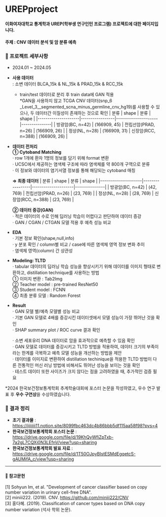 # UREPproject
#### 이화여자대학교 통계학과 UREP(학부생 연구인턴 프로그램) 프로젝트에 대한 페이지입니다.
#### 주제 : CNV 데이터 분석 및 암 분류 예측  
   

### 📑 프로젝트 세부사항
- 2024.01 ~ 2024.05  
- **사용 데이터**  
  : 소변 데이터 BLCA_15k & NL_15k & PRAD_15k & RCC_15k  
  - train/test 데이터로 분리 후 train data에 GAN 적용  
    *GAN을 사용하지 않고 TCGA CNV 데이터(snp_6 _Level_3__segmented_scna_minus_germline_cnv_hg19)를 사용할 수 있으나, 두 데이터간 이질성이 존재하는 것으로 확인
    | 분류                | shape           | 분류                | shape         |
    |---------------------|-----------------|---------------------|---------------|
    | 방광암(BC, n=42)    | (166909, 45)    | 전립선암(PRAD, n=26) | (166909, 26)  | 
    | 정상(NL, n=28)      | (166909, 31)    | 신장암(RCC, n=388)   | (166909, 26)  |   
   
    
- **데이터 전처리**  
  **① Cytoband Matching**  
  · row 1개에 환자 1명의 정보를 담기 위해 format 변환  
  · UCSC에서 제공하는 염색체 구조에 따라 염색체를 약 800개 구역으로 분류  
  · 이 정보와 데이터의 염기서열 정보를 통해 해당되는 cytoband 매칭  
      
  **⇒ 최종 데이터**
    | 분류                | shape           | 분류                | shape         |
    |---------------------|-----------------|---------------------|---------------|
    | 방광암(BC, n=42)    | (42, 769)    | 전립선암(PRAD, n=26) | (23, 769)  | 
    | 정상(NL, n=28)      | (28, 769)    | 신장암(RCC, n=388)   | (23, 769)  |   

    
  **② 데이터 증강(GAN)**  
  · 적은 데이터의 수로 인해 딥러닝 학습이 어렵다고 판단하여 데이터 증강  
  · GAN / CGAN / CTGAN 모델 적용 후 예측 성능 비교  
    
- **EDA**    
  · 기본 정보 확인(shape,null,info)  
  · y 분포 확인 / column별 비교 / case에 따른 염색체 영역 정보 변화 추이  
  · 염색체 영역(column) 간 상관성  
   
- **Modeling: TLTD**   
  · tabular 데이터의 딥러닝 학습 성능을 향상시키기 위해 데이터를 이미지 형태로 변환하고, distillation technique를 사용하는 방법  
  ① 이미지 변환 : Tab2Img  
  ② Teacher model : pre-trained ResNet50  
  ③ Student model : FCNN  
  ④ 최종 분류 모델 : Random Forest  
    
- **Result**    
  · GAN 모델 별/예측 모델별 성능 비교  
  · 기본 GAN 모델로 4배를 증강시킨 데이터셋에서 모델 성능이 가장 뛰어난 것을 확인  
  · SHAP summary plot / ROC curve 결과 확인  
    
  · 소변 세포유리 DNA 데이터로 암을 효과적으로 예측할 수 있음 확인  
  · GAN 모델로 데이터를 증강시키고 TLTD 방법을 적용하여, 데이터 크기의 부족이라는 한계를 극복하고 예측 모델 성능을 개선하는 방법을 제안  
  · 데이터를 이미지로 변환하여 distillation techinique을 적용한 TLTD 방법이 다른 전통적인 머신 러닝 방법에 비해서도 뛰어난 성능을 보이는 것을 확인  
  · 테스트 데이터 또한 사이즈가 크지 않다는 점을 고려하였을 때, 추가적인 검증 필요  
    
*2024 한국보건정보통계학회 추계학술대회에 포스터 논문을 작성하였고, 우수 연구 발표 후 **우수 구연상**을 수상하였습니다.   
    
   
### 📑 결과 정리
- **초기 결과물** : https://jiiiiiii11.notion.site/8099fbc463dc4b86bbb5df115aa58f98?pvs=4
- **한국보건정보통계학회 포스터 논문** : https://drive.google.com/file/d/19KhQyWfiZpTxb-7a2gL7CQXi0N3LEfnV/view?usp=sharing
- **한국보건정보통계학회 발표 자료** : https://drive.google.com/file/d/1T50OJpyBIstESMdEgqetcS-gAUMifA_c/view?usp=sharing
  
- - -
  
#### 📑 참고문헌
[1] Sohyun Im, et al. "Development of cancer classifier based on copy number variation in urinary cell-free DNA".  
[2] miniii222. (2019). CNV. https://github.com/miniii222/CNV  
[3] 홍다혜. (2019). Classification of cancer types based on DNA copy number variation (석사 학위 논문).   

